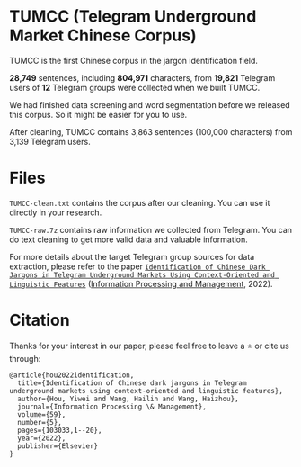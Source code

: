 # TUMCC (Telegram Underground Market Chinese Corpus)

TUMCC is the first Chinese corpus in the jargon identification field. 

**28,749** sentences, including **804,971** characters, from **19,821** Telegram users of **12** Telegram groups were collected when we built TUMCC.

We had finished data screening and word segmentation before we released this corpus. So it might be easier for you to use.

After cleaning, TUMCC contains 3,863 sentences (100,000 characters) from 3,139 Telegram users.

# Files

``TUMCC-clean.txt`` contains the corpus after our cleaning. You can use it directly in your research.

``TUMCC-raw.7z`` contains raw information we collected from Telegram. You can do text cleaning to get more valid data and valuable information.

For more details about the target Telegram group sources for data extraction, please refer to the paper [`Identification of Chinese Dark Jargons in Telegram Underground Markets Using Context-Oriented and Linguistic Features`](https://doi.org/10.1016/j.ipm.2022.103033) ([Information Processing and Management](https://www.sciencedirect.com/journal/information-processing-and-management), 2022).

# Citation
Thanks for your interest in our paper, please feel free to leave a ⭐️ or cite us through:

```
@article{hou2022identification,
  title={Identification of Chinese dark jargons in Telegram underground markets using context-oriented and linguistic features},
  author={Hou, Yiwei and Wang, Hailin and Wang, Haizhou},
  journal={Information Processing \& Management},
  volume={59},
  number={5},
  pages={103033,1--20},
  year={2022},
  publisher={Elsevier}
}
```
